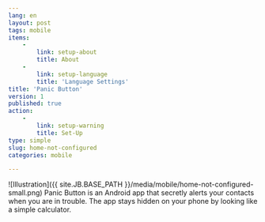 ```yaml
---
lang: en
layout: post
tags: mobile
items:
    -
        link: setup-about
        title: About
    -
        link: setup-language
        title: 'Language Settings'
title: 'Panic Button'
version: 1
published: true
action:
    -
        link: setup-warning
        title: Set-Up
type: simple
slug: home-not-configured
categories: mobile

---
```


![Illustration]({{ site.JB.BASE_PATH }}/media/mobile/home-not-configured-small.png) Panic Button is an Android app that secretly alerts your contacts when you are in trouble. The app stays hidden on your phone by looking like a simple calculator.